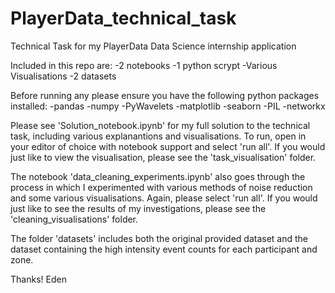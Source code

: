 # PlayerData_technical_task
Technical Task for my PlayerData Data Science  internship application

Included in this repo are:
-2 notebooks
-1 python scrypt
-Various Visualisations
-2 datasets

Before running any please ensure you have the following python packages installed:
-pandas
-numpy
-PyWavelets
-matplotlib
-seaborn
-PIL
-networkx

Please see 'Solution_notebook.ipynb' for my full solution to the technical task, including various explanantions and visualisations. To run, open in your editor of choice with notebook support and select 'run all'. If you would just like to view the visualisation, please see the 'task_visualisation' folder. 

The notebook 'data_cleaning_experiments.ipynb' also goes through the process in which I experimented with various methods of noise reduction and some various visualisations. Again, please select 'run all'. If you would just like to see the results of my investigations, please see the 'cleaning_visualisations' folder.

The folder 'datasets' includes both the original provided dataset and the dataset containing the high intensity event counts for each participant and zone.

Thanks!
Eden